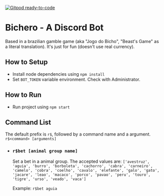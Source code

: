 [![Gitpod ready-to-code](https://img.shields.io/badge/Gitpod-ready--to--code-blue?logo=gitpod)](https://gitpod.io/#https://github.com/ricardolinog/jogodobicho-dbot)

# Bichero - A Discord Bot
Based in a brazilian gamble game (aka \"Jogo do Bicho\", \"Beast's Game\" as a literal translation). It's just for fun (doesn't use real currency).

## How to Setup
- Install node dependencies using `npm install`
- Set `BOT_TOKEN` variable environment. Check with Administrator.

## How to Run
- Run project using `npm start`

## Command List
The default prefix is `r$`, followed by a command name and a argument.
`r$<command> [arguments]`

- ### `r$bet [animal group name]`
  Set a bet in a animal group. The accepted values are: 
  `['avestruz', 'aguia', 'burro', 'borboleta', 'cachorro', 'cabra', 'carneiro', 'camelo', 'cobra', 'coelho', 'cavalo', 'elefante', 'galo', 'gato', 'jacare', 'leao', 'macaco', 'porco', 'pavao', 'peru', 'touro', 'tigre', 'urso', 'veado', 'vaca']`

  Example: `r$bet aguia`
